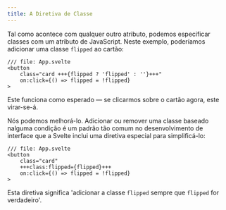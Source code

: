 ```yaml
---
title: A Diretiva de Classe
---
```


Tal como acontece com qualquer outro atributo, podemos especificar classes com um atributo de JavaScript. Neste exemplo, poderíamos adicionar uma classe `flipped` ao cartão:

```svelte
/// file: App.svelte
<button
	class="card +++{flipped ? 'flipped' : ''}+++"
	on:click={() => flipped = !flipped}
>
```

Este funciona como esperado — se clicarmos sobre o cartão agora, este virar-se-á.

Nós podemos melhorá-lo. Adicionar ou remover uma classe baseado nalguma condição é um padrão tão comum no desenvolvimento de interface que a Svelte inclui uma diretiva especial para simplificá-lo:

```svelte
/// file: App.svelte
<button
	class="card"
	+++class:flipped={flipped}+++
	on:click={() => flipped = !flipped}
>
```

Esta diretiva significa 'adicionar a classe `flipped` sempre que `flipped` for verdadeiro'.